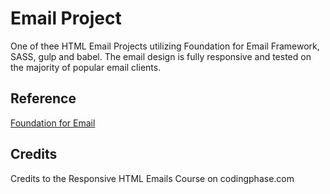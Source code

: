# Email Project

One of thee HTML Email Projects utilizing Foundation for Email Framework, SASS, gulp and babel. The email design is fully responsive and tested on the majority of popular email clients. 

## Reference
[Foundation for Email](https://foundation.zurb.com/emails.html)


## Credits
Credits to  the Responsive HTML Emails Course on codingphase.com
